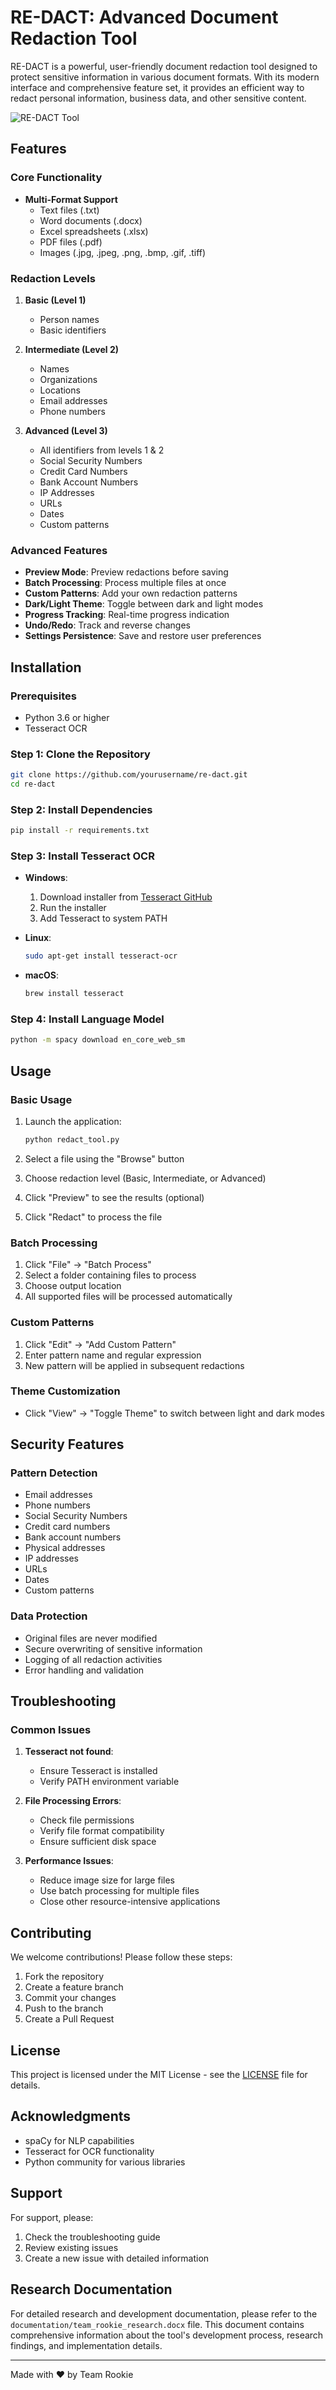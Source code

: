 # RE-DACT: Advanced Document Redaction Tool

RE-DACT is a powerful, user-friendly document redaction tool designed to protect sensitive information in various document formats. With its modern interface and comprehensive feature set, it provides an efficient way to redact personal information, business data, and other sensitive content.

![RE-DACT Tool](screenshots/main_window.png)

## Features

### Core Functionality
- **Multi-Format Support**
  - Text files (.txt)
  - Word documents (.docx)
  - Excel spreadsheets (.xlsx)
  - PDF files (.pdf)
  - Images (.jpg, .jpeg, .png, .bmp, .gif, .tiff)

### Redaction Levels
1. **Basic (Level 1)**
   - Person names
   - Basic identifiers

2. **Intermediate (Level 2)**
   - Names
   - Organizations
   - Locations
   - Email addresses
   - Phone numbers

3. **Advanced (Level 3)**
   - All identifiers from levels 1 & 2
   - Social Security Numbers
   - Credit Card Numbers
   - Bank Account Numbers
   - IP Addresses
   - URLs
   - Dates
   - Custom patterns

### Advanced Features
- **Preview Mode**: Preview redactions before saving
- **Batch Processing**: Process multiple files at once
- **Custom Patterns**: Add your own redaction patterns
- **Dark/Light Theme**: Toggle between dark and light modes
- **Progress Tracking**: Real-time progress indication
- **Undo/Redo**: Track and reverse changes
- **Settings Persistence**: Save and restore user preferences

## Installation

### Prerequisites
- Python 3.6 or higher
- Tesseract OCR

### Step 1: Clone the Repository
```bash
git clone https://github.com/yourusername/re-dact.git
cd re-dact
```

### Step 2: Install Dependencies
```bash
pip install -r requirements.txt
```

### Step 3: Install Tesseract OCR
- **Windows**:
  1. Download installer from [Tesseract GitHub](https://github.com/UB-Mannheim/tesseract/wiki)
  2. Run the installer
  3. Add Tesseract to system PATH

- **Linux**:
  ```bash
  sudo apt-get install tesseract-ocr
  ```

- **macOS**:
  ```bash
  brew install tesseract
  ```

### Step 4: Install Language Model
```bash
python -m spacy download en_core_web_sm
```

## Usage

### Basic Usage
1. Launch the application:
   ```bash
   python redact_tool.py
   ```

2. Select a file using the "Browse" button
3. Choose redaction level (Basic, Intermediate, or Advanced)
4. Click "Preview" to see the results (optional)
5. Click "Redact" to process the file

### Batch Processing
1. Click "File" → "Batch Process"
2. Select a folder containing files to process
3. Choose output location
4. All supported files will be processed automatically

### Custom Patterns
1. Click "Edit" → "Add Custom Pattern"
2. Enter pattern name and regular expression
3. New pattern will be applied in subsequent redactions

### Theme Customization
- Click "View" → "Toggle Theme" to switch between light and dark modes

## Security Features

### Pattern Detection
- Email addresses
- Phone numbers
- Social Security Numbers
- Credit card numbers
- Bank account numbers
- Physical addresses
- IP addresses
- URLs
- Dates
- Custom patterns

### Data Protection
- Original files are never modified
- Secure overwriting of sensitive information
- Logging of all redaction activities
- Error handling and validation

## Troubleshooting

### Common Issues
1. **Tesseract not found**:
   - Ensure Tesseract is installed
   - Verify PATH environment variable

2. **File Processing Errors**:
   - Check file permissions
   - Verify file format compatibility
   - Ensure sufficient disk space

3. **Performance Issues**:
   - Reduce image size for large files
   - Use batch processing for multiple files
   - Close other resource-intensive applications

## Contributing

We welcome contributions! Please follow these steps:

1. Fork the repository
2. Create a feature branch
3. Commit your changes
4. Push to the branch
5. Create a Pull Request

## License

This project is licensed under the MIT License - see the [LICENSE](LICENSE) file for details.

## Acknowledgments

- spaCy for NLP capabilities
- Tesseract for OCR functionality
- Python community for various libraries

## Support

For support, please:
1. Check the troubleshooting guide
2. Review existing issues
3. Create a new issue with detailed information

## Research Documentation

For detailed research and development documentation, please refer to the `documentation/team_rookie_research.docx` file. This document contains comprehensive information about the tool's development process, research findings, and implementation details.

---

Made with ❤️ by Team Rookie 
